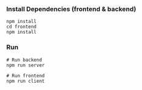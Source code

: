 ### Install Dependencies (frontend & backend)

```
npm install
cd frontend
npm install
```

### Run

```
# Run backend
npm run server

# Run frontend
npm run client
```
